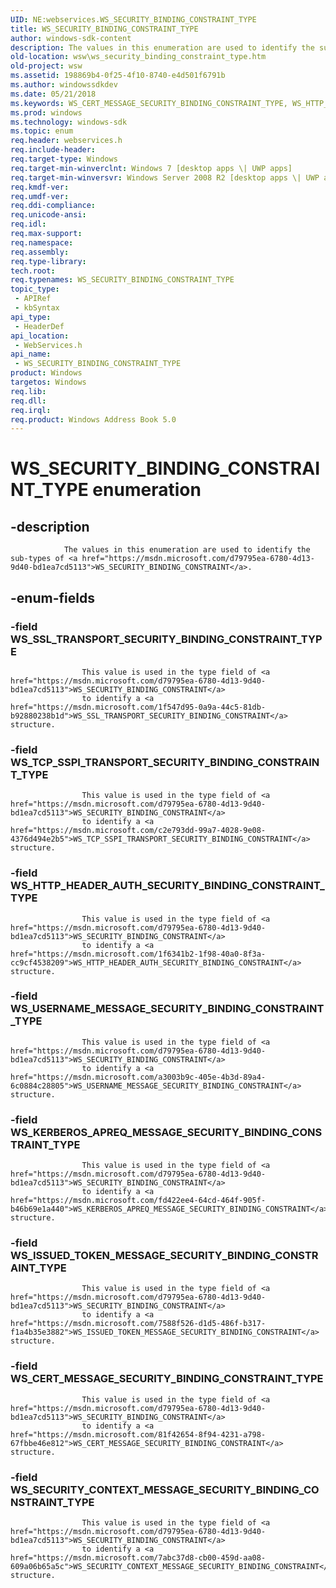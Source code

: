 ```yaml
---
UID: NE:webservices.WS_SECURITY_BINDING_CONSTRAINT_TYPE
title: WS_SECURITY_BINDING_CONSTRAINT_TYPE
author: windows-sdk-content
description: The values in this enumeration are used to identify the sub-types of WS_SECURITY_BINDING_CONSTRAINT.
old-location: wsw\ws_security_binding_constraint_type.htm
old-project: wsw
ms.assetid: 198869b4-0f25-4f10-8740-e4d501f6791b
ms.author: windowssdkdev
ms.date: 05/21/2018
ms.keywords: WS_CERT_MESSAGE_SECURITY_BINDING_CONSTRAINT_TYPE, WS_HTTP_HEADER_AUTH_SECURITY_BINDING_CONSTRAINT_TYPE, WS_ISSUED_TOKEN_MESSAGE_SECURITY_BINDING_CONSTRAINT_TYPE, WS_KERBEROS_APREQ_MESSAGE_SECURITY_BINDING_CONSTRAINT_TYPE, WS_SECURITY_BINDING_CONSTRAINT_TYPE, WS_SECURITY_BINDING_CONSTRAINT_TYPE enumeration [Web Services for Windows], WS_SECURITY_CONTEXT_MESSAGE_SECURITY_BINDING_CONSTRAINT_TYPE, WS_SSL_TRANSPORT_SECURITY_BINDING_CONSTRAINT_TYPE, WS_TCP_SSPI_TRANSPORT_SECURITY_BINDING_CONSTRAINT_TYPE, WS_USERNAME_MESSAGE_SECURITY_BINDING_CONSTRAINT_TYPE, webservices/WS_CERT_MESSAGE_SECURITY_BINDING_CONSTRAINT_TYPE, webservices/WS_HTTP_HEADER_AUTH_SECURITY_BINDING_CONSTRAINT_TYPE, webservices/WS_ISSUED_TOKEN_MESSAGE_SECURITY_BINDING_CONSTRAINT_TYPE, webservices/WS_KERBEROS_APREQ_MESSAGE_SECURITY_BINDING_CONSTRAINT_TYPE, webservices/WS_SECURITY_BINDING_CONSTRAINT_TYPE, webservices/WS_SECURITY_CONTEXT_MESSAGE_SECURITY_BINDING_CONSTRAINT_TYPE, webservices/WS_SSL_TRANSPORT_SECURITY_BINDING_CONSTRAINT_TYPE, webservices/WS_TCP_SSPI_TRANSPORT_SECURITY_BINDING_CONSTRAINT_TYPE, webservices/WS_USERNAME_MESSAGE_SECURITY_BINDING_CONSTRAINT_TYPE, wsw.ws_security_binding_constraint_type
ms.prod: windows
ms.technology: windows-sdk
ms.topic: enum
req.header: webservices.h
req.include-header: 
req.target-type: Windows
req.target-min-winverclnt: Windows 7 [desktop apps \| UWP apps]
req.target-min-winversvr: Windows Server 2008 R2 [desktop apps \| UWP apps]
req.kmdf-ver: 
req.umdf-ver: 
req.ddi-compliance: 
req.unicode-ansi: 
req.idl: 
req.max-support: 
req.namespace: 
req.assembly: 
req.type-library: 
tech.root: 
req.typenames: WS_SECURITY_BINDING_CONSTRAINT_TYPE
topic_type:
 - APIRef
 - kbSyntax
api_type:
 - HeaderDef
api_location:
 - WebServices.h
api_name:
 - WS_SECURITY_BINDING_CONSTRAINT_TYPE
product: Windows
targetos: Windows
req.lib: 
req.dll: 
req.irql: 
req.product: Windows Address Book 5.0
---
```


# WS_SECURITY_BINDING_CONSTRAINT_TYPE enumeration


## -description



                The values in this enumeration are used to identify the sub-types of <a href="https://msdn.microsoft.com/d79795ea-6780-4d13-9d40-bd1ea7cd5113">WS_SECURITY_BINDING_CONSTRAINT</a>.
            


## -enum-fields




### -field WS_SSL_TRANSPORT_SECURITY_BINDING_CONSTRAINT_TYPE


                    This value is used in the type field of <a href="https://msdn.microsoft.com/d79795ea-6780-4d13-9d40-bd1ea7cd5113">WS_SECURITY_BINDING_CONSTRAINT</a>
                    to identify a <a href="https://msdn.microsoft.com/1f547d95-0a9a-44c5-81db-b92880238b1d">WS_SSL_TRANSPORT_SECURITY_BINDING_CONSTRAINT</a> structure.
                


### -field WS_TCP_SSPI_TRANSPORT_SECURITY_BINDING_CONSTRAINT_TYPE


                    This value is used in the type field of <a href="https://msdn.microsoft.com/d79795ea-6780-4d13-9d40-bd1ea7cd5113">WS_SECURITY_BINDING_CONSTRAINT</a>
                    to identify a <a href="https://msdn.microsoft.com/c2e793dd-99a7-4028-9e08-4376d494e2b5">WS_TCP_SSPI_TRANSPORT_SECURITY_BINDING_CONSTRAINT</a> structure.
                


### -field WS_HTTP_HEADER_AUTH_SECURITY_BINDING_CONSTRAINT_TYPE


                    This value is used in the type field of <a href="https://msdn.microsoft.com/d79795ea-6780-4d13-9d40-bd1ea7cd5113">WS_SECURITY_BINDING_CONSTRAINT</a>
                    to identify a <a href="https://msdn.microsoft.com/1f6341b2-1f98-40a0-8f3a-cc9cf4538209">WS_HTTP_HEADER_AUTH_SECURITY_BINDING_CONSTRAINT</a> structure.
                


### -field WS_USERNAME_MESSAGE_SECURITY_BINDING_CONSTRAINT_TYPE


                    This value is used in the type field of <a href="https://msdn.microsoft.com/d79795ea-6780-4d13-9d40-bd1ea7cd5113">WS_SECURITY_BINDING_CONSTRAINT</a>
                    to identify a <a href="https://msdn.microsoft.com/a3003b9c-405e-4b3d-89a4-6c0884c28805">WS_USERNAME_MESSAGE_SECURITY_BINDING_CONSTRAINT</a> structure.
                


### -field WS_KERBEROS_APREQ_MESSAGE_SECURITY_BINDING_CONSTRAINT_TYPE


                    This value is used in the type field of <a href="https://msdn.microsoft.com/d79795ea-6780-4d13-9d40-bd1ea7cd5113">WS_SECURITY_BINDING_CONSTRAINT</a>
                    to identify a <a href="https://msdn.microsoft.com/fd422ee4-64cd-464f-905f-b46b69e1a440">WS_KERBEROS_APREQ_MESSAGE_SECURITY_BINDING_CONSTRAINT</a> structure.
                


### -field WS_ISSUED_TOKEN_MESSAGE_SECURITY_BINDING_CONSTRAINT_TYPE


                    This value is used in the type field of <a href="https://msdn.microsoft.com/d79795ea-6780-4d13-9d40-bd1ea7cd5113">WS_SECURITY_BINDING_CONSTRAINT</a>
                    to identify a <a href="https://msdn.microsoft.com/7588f526-d1d5-486f-b317-f1a4b35e3882">WS_ISSUED_TOKEN_MESSAGE_SECURITY_BINDING_CONSTRAINT</a> structure.
                


### -field WS_CERT_MESSAGE_SECURITY_BINDING_CONSTRAINT_TYPE


                    This value is used in the type field of <a href="https://msdn.microsoft.com/d79795ea-6780-4d13-9d40-bd1ea7cd5113">WS_SECURITY_BINDING_CONSTRAINT</a>
                    to identify a <a href="https://msdn.microsoft.com/81f42654-8f94-4231-a798-67fbbe46e812">WS_CERT_MESSAGE_SECURITY_BINDING_CONSTRAINT</a> structure.
                


### -field WS_SECURITY_CONTEXT_MESSAGE_SECURITY_BINDING_CONSTRAINT_TYPE


                    This value is used in the type field of <a href="https://msdn.microsoft.com/d79795ea-6780-4d13-9d40-bd1ea7cd5113">WS_SECURITY_BINDING_CONSTRAINT</a>
                    to identify a <a href="https://msdn.microsoft.com/7abc37d8-cb00-459d-aa08-609a06b65a5c">WS_SECURITY_CONTEXT_MESSAGE_SECURITY_BINDING_CONSTRAINT</a> structure.
               

